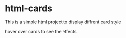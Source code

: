 # html-cards

This is a simple html project to display diffrent card style

hover over cards to see the effects

